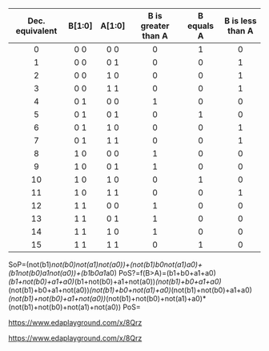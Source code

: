 | **Dec. equivalent** | **B[1:0]** | **A[1:0]** | **B is greater than A** | **B equals A** | **B is less than A** |
| :-: | :-: | :-: | :-: | :-: | :-: |
| 0 | 0 0 | 0 0 | 0 | 1 | 0 |
| 1 | 0 0 | 0 1 | 0 | 0 | 1 |
| 2 | 0 0 | 1 0 | 0 | 0 | 1 |
| 3 | 0 0 | 1 1 | 0 | 0 | 1 |
| 4 | 0 1 | 0 0 | 1 | 0 | 0 |
| 5 | 0 1 | 0 1 | 0 | 1 | 0 |
| 6 | 0 1 | 1 0 | 0 | 0 | 1 |
| 7 | 0 1 | 1 1 | 0 | 0 | 1 |
| 8 | 1 0 | 0 0 | 1 | 0 | 0 |
| 9 | 1 0 | 0 1 | 1 | 0 | 0 |
| 10 | 1 0 | 1 0 | 0 | 1 | 0 |
| 11 | 1 0 | 1 1 | 0 | 0 | 1 |
| 12 | 1 1 | 0 0 | 1 | 0 | 0 |
| 13 | 1 1 | 0 1 | 1 | 0 | 0 |
| 14 | 1 1 | 1 0 | 1 | 0 | 0 |
| 15 | 1 1 | 1 1 | 0 | 1 | 0 |

SoP=(not(b1)*not(b0)*not(a1)*not(a0))+(not(b1)*b0*not(a1)*a0)+(b1*not(b0)*a1*not(a0))+(b1*b0*a1*a0)
PoS?=f(B>A)=(b1+b0+a1+a0)*(b1+not(b0)+a1+a0)*(b1+not(b0)+a1+not(a0))*(not(b1)+b0+a1+a0)*(not(b1)+b0+a1+not(a0))*(not(b1)+b0+not(a1)+a0)*(not(b1)+not(b0)+a1+a0)*(not(b1)+not(b0)+a1+not(a0))*(not(b1)+not(b0)+not(a1)+a0)*(not(b1)+not(b0)+not(a1)+not(a0))
PoS=


https://www.edaplayground.com/x/8Qrz

https://www.edaplayground.com/x/8Qrz
